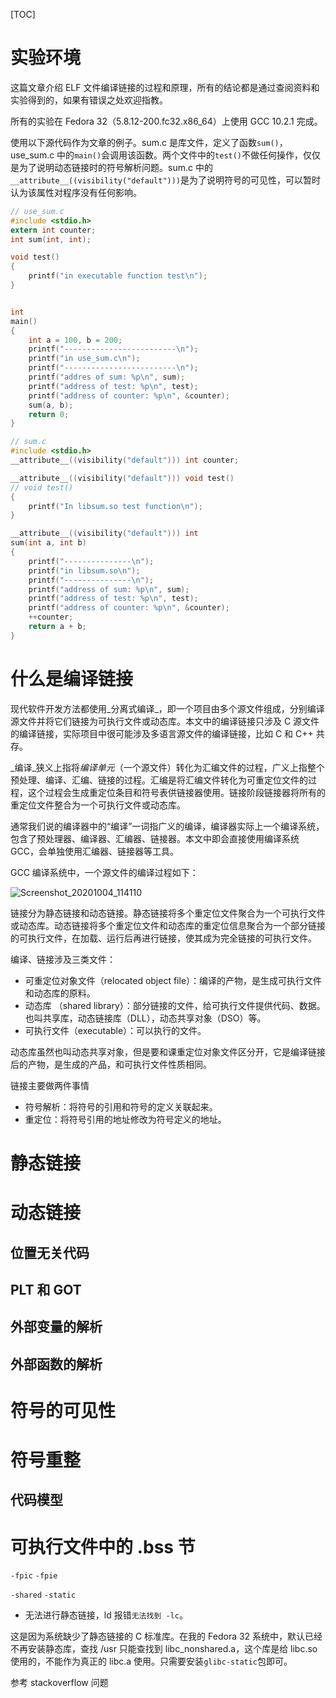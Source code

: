 [TOC]

# 实验环境

这篇文章介绍 ELF 文件编译链接的过程和原理，所有的结论都是通过查阅资料和实验得到的，如果有错误之处欢迎指教。

所有的实验在 Fedora 32（5.8.12-200.fc32.x86_64）上使用 GCC 10.2.1 完成。

使用以下源代码作为文章的例子。sum.c 是库文件，定义了函数`sum()`， use_sum.c 中的`main()`会调用该函数。两个文件中的`test()`不做任何操作，仅仅是为了说明动态链接时的符号解析问题。sum.c 中的`__attribute__((visibility("default")))`是为了说明符号的可见性，可以暂时认为该属性对程序没有任何影响。

```C
// use_sum.c
#include <stdio.h>
extern int counter;
int sum(int, int);

void test()
{
    printf("in executable function test\n");
}


int
main()
{
    int a = 100, b = 200;
    printf("-------------------------\n");
    printf("in use_sum.c\n");
    printf("-------------------------\n");
    printf("addres of sum: %p\n", sum);
    printf("address of test: %p\n", test);
    printf("address of counter: %p\n", &counter);
    sum(a, b);
    return 0;
}
```

```C
// sum.c
#include <stdio.h>
__attribute__((visibility("default"))) int counter;

__attribute__((visibility("default"))) void test()
// void test()
{
    printf("In libsum.so test function\n");
}

__attribute__((visibility("default"))) int
sum(int a, int b)
{
    printf("---------------\n");
    printf("in libsum.so\n");
    printf("---------------\n");
    printf("address of sum: %p\n", sum);
    printf("address of test: %p\n", test);
    printf("address of counter: %p\n", &counter);
    ++counter;
    return a + b;
}

```



# 什么是编译链接

现代软件开发方法都使用_分离式编译_，即一个项目由多个源文件组成，分别编译源文件并将它们链接为可执行文件或动态库。本文中的编译链接只涉及 C 源文件的编译链接，实际项目中很可能涉及多语言源文件的编译链接，比如 C 和 C++ 共存。

_编译_狭义上指将*编译单元*（一个源文件）转化为汇编文件的过程，广义上指整个预处理、编译、汇编、链接的过程。汇编是将汇编文件转化为可重定位文件的过程，这个过程会生成重定位条目和符号表供链接器使用。链接阶段链接器将所有的重定位文件整合为一个可执行文件或动态库。

通常我们说的编译器中的“编译”一词指广义的编译，编译器实际上一个编译系统，包含了预处理器、编译器、汇编器、链接器。本文中即会直接使用编译系统 GCC，会单独使用汇编器、链接器等工具。

GCC 编译系统中，一个源文件的编译过程如下：

![Screenshot_20201004_114110](images/Screenshot_20201004_114110.png)

链接分为静态链接和动态链接。静态链接将多个重定位文件聚合为一个可执行文件或动态库。动态链接将多个重定位文件和动态库的重定位信息聚合为一个部分链接的可执行文件，在加载、运行后再进行链接，使其成为完全链接的可执行文件。

编译、链接涉及三类文件：

- 可重定位对象文件（relocated object file）：编译的产物，是生成可执行文件和动态库的原料。
- 动态库 （shared library）：部分链接的文件，给可执行文件提供代码、数据。也叫共享库，动态链接库（DLL），动态共享对象（DSO）等。
- 可执行文件（executable）：可以执行的文件。

动态库虽然也叫动态共享对象，但是要和课重定位对象文件区分开，它是编译链接后的产物，是生成的产品，和可执行文件性质相同。

链接主要做两件事情

- 符号解析：将符号的引用和符号的定义关联起来。
- 重定位：将符号引用的地址修改为符号定义的地址。



# 静态链接

# 动态链接

## 位置无关代码

## PLT 和 GOT

## 外部变量的解析

## 外部函数的解析

# 符号的可见性

# 符号重整

## 代码模型



# 可执行文件中的 .bss 节



`-fpic`  `-fpie`

`-shared` `-static`



- 无法进行静态链接，ld 报错`无法找到 -lc`。

这是因为系统缺少了静态链接的 C 标准库。在我的 Fedora 32 系统中，默认已经不再安装静态库，查找 /usr 只能查找到 libc_nonshared.a，这个库是给 libc.so 使用的，不能作为真正的 libc.a 使用。只需要安装`glibc-static`包即可。



参考 stackoverflow 问题

